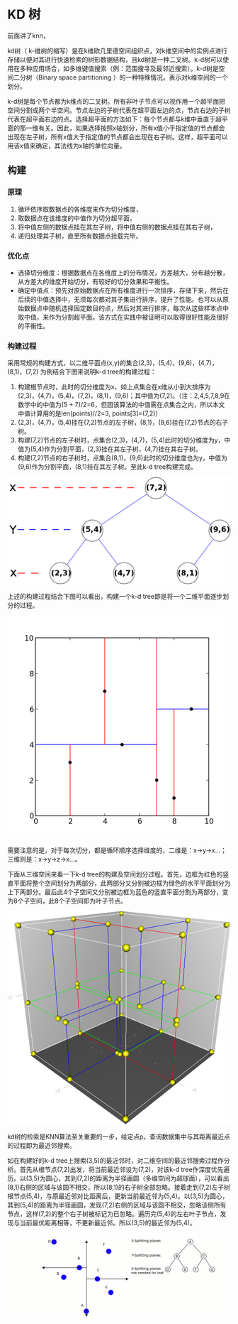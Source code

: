 # KD 树

前面讲了knn，

kd树（ k-维树的缩写）是在k维欧几里德空间组织点，对k维空间中的实例点进行存储以便对其进行快速检索的树形数据结构，且kd树是一种二叉树。k-d树可以使用在多种应用场合，如多维键值搜索（例：范围搜寻及最邻近搜索）。k-d树是空间二分树（Binary space partitioning ）的一种特殊情况。表示对k维空间的一个划分。

k-d树是每个节点都为k维点的二叉树。所有非叶子节点可以视作用一个超平面把空间分割成两个半空间。节点左边的子树代表在超平面左边的点，节点右边的子树代表在超平面右边的点。选择超平面的方法如下：每个节点都与k维中垂直于超平面的那一维有关。因此，如果选择按照x轴划分，所有x值小于指定值的节点都会出现在左子树，所有x值大于指定值的节点都会出现在右子树。这样，超平面可以用该x值来确定，其法线为x轴的单位向量。

## 构建

### 原理

1. 循环依序取数据点的各维度来作为切分维度，
2. 取数据点在该维度的中值作为切分超平面，
3. 将中值左侧的数据点挂在其左子树，将中值右侧的数据点挂在其右子树，
4. 递归处理其子树，直至所有数据点挂载完毕。

### 优化点

- 选择切分维度：根据数据点在各维度上的分布情况，方差越大，分布越分散，从方差大的维度开始切分，有较好的切分效果和平衡性。
- 确定中值点：预先对原始数据点在所有维度进行一次排序，存储下来，然后在后续的中值选择中，无须每次都对其子集进行排序，提升了性能。也可以从原始数据点中随机选择固定数目的点，然后对其进行排序，每次从这些样本点中取中值，来作为分割超平面。该方式在实践中被证明可以取得很好性能及很好的平衡性。

### 构建过程

采用常规的构建方式，以二维平面点(x,y)的集合(2,3)，(5,4)，(9,6)，(4,7)，(8,1)，(7,2) 为例结合下图来说明k-d tree的构建过程：

1. 构建根节点时，此时的切分维度为x，如上点集合在x维从小到大排序为(2,3)，(4,7)，(5,4)，(7,2)，(8,1)，(9,6)；其中值为(7,2)。（注：2,4,5,7,8,9在数学中的中值为(5 + 7)/2=6，但因该算法的中值需在点集合之内，所以本文中值计算用的是len(points)//2=3, points\[3\]=(7,2)）
2. (2,3)，(4,7)，(5,4)挂在(7,2)节点的左子树，(8,1)，(9,6)挂在(7,2)节点的右子树。
3. 构建(7,2)节点的左子树时，点集合(2,3)，(4,7)，(5,4)此时的切分维度为y，中值为(5,4)作为分割平面，(2,3)挂在其左子树，(4,7)挂在其右子树。
4. 构建(7,2)节点的右子树时，点集合(8,1)，(9,6)此时的切分维度也为y，中值为(9,6)作为分割平面，(8,1)挂在其左子树。至此k-d tree构建完成。

![](../../.gitbook/assets/algorithm/ml/kdtree.png)

上述的构建过程结合下图可以看出，构建一个k-d tree即是将一个二维平面逐步划分的过程。

![](../../.gitbook/assets/algorithm/ml/kdtree_2d.png)

需要注意的是，对于每次切分，都是循环顺序选择维度的，二维是：x->y->x…；三维则是：x->y->z->x…。

下面从三维空间来看一下k-d tree的构建及空间划分过程。首先，边框为红色的竖直平面将整个空间划分为两部分，此两部分又分别被边框为绿色的水平平面划分为上下两部分。最后此4个子空间又分别被边框为蓝色的竖直平面分割为两部分，变为8个子空间，此8个子空间即为叶子节点。

![](../../.gitbook/assets/algorithm/ml/kdtree_3d.png)

kd树的检索是KNN算法至关重要的一步，给定点p，查询数据集中与其距离最近点的过程即为最近邻搜索。

如在构建好的k-d tree上搜索(3,5)的最近邻时，对二维空间的最近邻搜索过程作分析。首先从根节点(7,2)出发，将当前最近邻设为(7,2)，对该k-d tree作深度优先遍历。以(3,5)为圆心，其到(7,2)的距离为半径画圆（多维空间为超球面），可以看出(8,1)右侧的区域与该圆不相交，所以(8,1)的右子树全部忽略。接着走到(7,2)左子树根节点(5,4)，与原最近邻对比距离后，更新当前最近邻为(5,4)。以(3,5)为圆心，其到(5,4)的距离为半径画圆，发现(7,2)右侧的区域与该圆不相交，忽略该侧所有节点，这样(7,2)的整个右子树被标记为已忽略。遍历完(5,4)的左右叶子节点，发现与当前最优距离相等，不更新最近邻。所以(3,5)的最近邻为(5,4)。

![](../../.gitbook/assets/algorithm/ml/kdtree-animation.gif)
